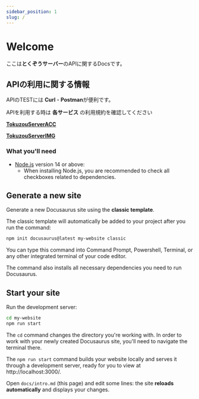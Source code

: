 ```yaml
---
sidebar_position: 1
slug: /
---
```


# Welcome

ここは**とくぞうサーバー**のAPIに関するDocsです。

## APIの利用に関する情報

APIのTESTには **Curl**・**Postman**が便利です。

APIを利用する時は **各サービス** の利用規約を確認してください

**[TokuzouServerACC](https://acc.tokuzouserver.net/Terms-of-service)**

**[TokuzouServerIMG](https://acc.tokuzouserver.net/Terms-of-service)**

### What you'll need

- [Node.js](https://nodejs.org/en/download/) version 14 or above:
  - When installing Node.js, you are recommended to check all checkboxes related to dependencies.

## Generate a new site

Generate a new Docusaurus site using the **classic template**.

The classic template will automatically be added to your project after you run the command:

```bash
npm init docusaurus@latest my-website classic
```

You can type this command into Command Prompt, Powershell, Terminal, or any other integrated terminal of your code editor.

The command also installs all necessary dependencies you need to run Docusaurus.

## Start your site

Run the development server:

```bash
cd my-website
npm run start
```

The `cd` command changes the directory you're working with. In order to work with your newly created Docusaurus site, you'll need to navigate the terminal there.

The `npm run start` command builds your website locally and serves it through a development server, ready for you to view at http://localhost:3000/.

Open `docs/intro.md` (this page) and edit some lines: the site **reloads automatically** and displays your changes.
